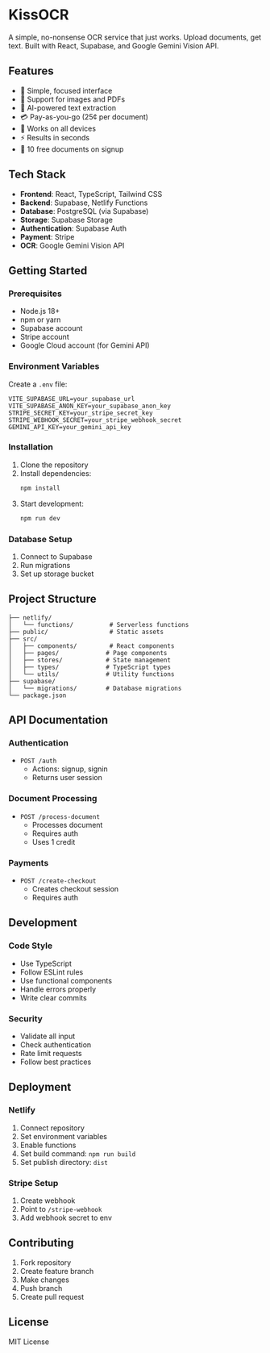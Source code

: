 # KissOCR

A simple, no-nonsense OCR service that just works. Upload documents, get text. Built with React, Supabase, and Google Gemini Vision API.

## Features

- 🎯 Simple, focused interface
- 📄 Support for images and PDFs
- 🤖 AI-powered text extraction
- 💳 Pay-as-you-go (25¢ per document)
- 📱 Works on all devices
- ⚡ Results in seconds
- 🎁 10 free documents on signup

## Tech Stack

- **Frontend**: React, TypeScript, Tailwind CSS
- **Backend**: Supabase, Netlify Functions
- **Database**: PostgreSQL (via Supabase)
- **Storage**: Supabase Storage
- **Authentication**: Supabase Auth
- **Payment**: Stripe
- **OCR**: Google Gemini Vision API

## Getting Started

### Prerequisites

- Node.js 18+
- npm or yarn
- Supabase account
- Stripe account
- Google Cloud account (for Gemini API)

### Environment Variables

Create a `.env` file:

```env
VITE_SUPABASE_URL=your_supabase_url
VITE_SUPABASE_ANON_KEY=your_supabase_anon_key
STRIPE_SECRET_KEY=your_stripe_secret_key
STRIPE_WEBHOOK_SECRET=your_stripe_webhook_secret
GEMINI_API_KEY=your_gemini_api_key
```

### Installation

1. Clone the repository
2. Install dependencies:
   ```bash
   npm install
   ```
3. Start development:
   ```bash
   npm run dev
   ```

### Database Setup

1. Connect to Supabase
2. Run migrations
3. Set up storage bucket

## Project Structure

```
├── netlify/
│   └── functions/          # Serverless functions
├── public/                 # Static assets
├── src/
│   ├── components/         # React components
│   ├── pages/             # Page components
│   ├── stores/            # State management
│   ├── types/             # TypeScript types
│   └── utils/             # Utility functions
├── supabase/
│   └── migrations/        # Database migrations
└── package.json
```

## API Documentation

### Authentication

- `POST /auth`
  - Actions: signup, signin
  - Returns user session

### Document Processing

- `POST /process-document`
  - Processes document
  - Requires auth
  - Uses 1 credit

### Payments

- `POST /create-checkout`
  - Creates checkout session
  - Requires auth

## Development

### Code Style

- Use TypeScript
- Follow ESLint rules
- Use functional components
- Handle errors properly
- Write clear commits

### Security

- Validate all input
- Check authentication
- Rate limit requests
- Follow best practices

## Deployment

### Netlify

1. Connect repository
2. Set environment variables
3. Enable functions
4. Set build command: `npm run build`
5. Set publish directory: `dist`

### Stripe Setup

1. Create webhook
2. Point to `/stripe-webhook`
3. Add webhook secret to env

## Contributing

1. Fork repository
2. Create feature branch
3. Make changes
4. Push branch
5. Create pull request

## License

MIT License